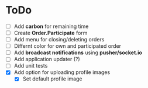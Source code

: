 # ToDo
- [ ] Add __carbon__ for remaining time
- [ ] Create __Order.Participate__ form
- [ ] Add menu for closing/deleting orders
- [ ] Differnt color for own and participated order
- [ ] Add __broadcast notifications__ using __pusher/socket.io__
- [ ] Add application updater (?)
- [ ] Add unit tests
- [X] Add option for uploading profile images
    - [X] Set default profile image

